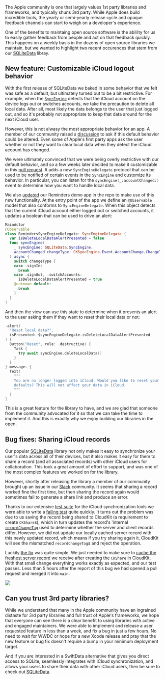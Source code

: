 The Apple community is one that largely values 1st party libraries and frameworks, and typically
shuns 3rd party. While Apple does build incredible tools, the yearly or semi-yearly release cycle
and opaque feedback channels can start to weigh on a developer's experience.

One of the benefits to maintaing open source software is the abililty for us to easily gather
feedback from people and act on that feedback quickly. This happens on a weekly basis in the dozens
of open source libraries we maintain, but we wanted to highlight two recent occurences that stem
from our [SQLiteData] libray.

[SQLiteData]: http://github.com/pointfreeco/sqlite-data 

## New feature: Customizable iCloud logout behavior

With the first release of SQLiteData we baked in some behavior that we felt was safe as a default,
but ultimately turned out to be a bit restrictive. For example, when the [`SyncEngine`] detects
that the iCloud account on the device logs out or switches accounts, we take the precaution to 
delete all local data. After all, most likely the data belongs to the user that just
logged out, and so it's probably not appropriate to keep that data around for the next iCloud user.

[`SyncEngine`]: https://swiftpackageindex.com/pointfreeco/sqlite-data/main/documentation/sqlitedata/syncengine 

However, this is not alwasy the most appropriate behavior for an app. A member of our community 
raised a [discussion] to ask if this default behavior could be altered. Even some of Apple's 
first party apps ask the user whether or not they want to clear local data when they detect the
iCloud account has changed.

[discussion]: https://github.com/pointfreeco/sqlite-data/discussions/218

We were ultimately convinced that we were being overly restrictive with our default behavior,
and so a few weeks later decided to make it customizable in this [pull request]. It adds a new 
`SyncEngineDelegate` protocol that can be used to be notified of certain events in the `SyncEngine` 
and customize its behavior. In particular, you can listen for the `syncEngine(_:accountChanged:)` 
event to determine how you want to handle local data.

[pull request]: https://github.com/pointfreeco/sqlite-data/pull/261

We also [updated] our Reminders demo app in the repo to make use of this new functionality. At the
entry point of the app we define an `@Observable` model that also conforms to `SyncEngineDelegate`.
When this object detects that the current iCloud account either logged out or switched accounts,
it updates a boolean that can be used to drive an alert:

[updated]: https://github.com/pointfreeco/sqlite-data/blob/22cb3a5260d127b80cb263f580ad7b6fbfd04493/Examples/Reminders/RemindersApp.swift#L54-L71

```swift
MainActor
@Observable
class RemindersSyncEngineDelegate: SyncEngineDelegate {
  var isDeleteLocalDataAlertPresented = false
  func syncEngine(
    _ syncEngine: SQLiteData.SyncEngine,
    accountChanged changeType: CKSyncEngine.Event.AccountChange.ChangeType
  ) async {
    switch changeType {
    case .signIn:
      break
    case .signOut, .switchAccounts:
      isDeleteLocalDataAlertPresented = true
    @unknown default:
      break
    }
  }
}
```

And then the view can use this state to determine when it presents an alert to the user asking
them if they want to reset their local data or not:

```swift
.alert(
  "Reset local data?",
  isPresented: $syncEngineDelegate.isDeleteLocalDataAlertPresented
) {
  Button("Reset", role: .destructive) {
    Task {
      try await syncEngine.deleteLocalData()
    }
  }
} message: {
  Text(
    """
    You are no longer logged into iCloud. Would you like to reset your local data to the \
    defaults? This will not affect your data in iCloud.
    """
  )
}
```

This is a great feature for the library to have, and we are glad that someone from the community
advocated for it so that we can take the time to implement it. And this is exactly why we enjoy
building our libraries in the open.  

## Bug fixes: Sharing iCloud records

Our popular [SQLiteData] library not only makes it easy to synchronize your user's data across
all of their devices, but it also makes it easy for them to share a record (and all associated
records) with other iCloud users for collaboration. This took a great amount of effort to support,
and was one of the most complex features we worked on for the library.

However, shortly after releasing the library a member of our community brought up an issue in our
[Slack] community. It seems that sharing a record worked fine the first time, but then sharing
the record again would sometimes fail to generate a share link and produce an error.

Thanks to our extensive [test suite] for the iCloud synchronization tools we were able to write
a [failing test] quite quickly. It turns out the problem was due to us saving the record being 
shared to CloudKit (a requirement to create `CKShare`s), which in turn updates the record's 
'internal [`recordChangeTag`] used to determine whether the server and client records differ. 
However, we did not update our locally cached server record with this newly updated record, which
means if you try sharing again it, CloudKit will see the mismatched `recordChangeTag`s and reject
the operation.

Luckily [the fix] was quite simple. We just needed to make sure to 
[cache the freshest server record] we receive after creating the `CKShare` in CloudKit. With that
small change everything works exactly as expected, and our test passes. Less than 5 hours after
the report of this bug we had opened a pull request and merged it into `main`.  

![](https://imagedelivery.net/6_EEbfI_pxOPJCtc6OUKCg/259bd04f-870b-407d-0051-a2a845fbf100/public)

[cache the freshest server record]: https://github.com/pointfreeco/sqlite-data/pull/259/files#diff-e4abd0f68cc100e2f568a99f42e683074f3df6e0515fc914be9997497d069da2R209
[`recordChangeTag`]: https://developer.apple.com/documentation/cloudkit/ckrecord/recordchangetag
[Slack]: http://pointfree.co/slack-invite
[the fix]: https://github.com/pointfreeco/sqlite-data/pull/259
[test suite]: https://github.com/pointfreeco/sqlite-data/tree/main/Tests/SQLiteDataTests/CloudKitTests
[failing test]: https://github.com/pointfreeco/sqlite-data/blob/f6c72114e6ba9df1f5cefcd8b0590d86982a92f6/Tests/SQLiteDataTests/CloudKitTests/SharingTests.swift#L648

## Can you trust 3rd party libraries?

While we understand that many in the Apple community have an ingrained distaste for 3rd party 
libraries and full trust of Apple's frameworks, we hope that everyone can see there is a clear 
benefit to using libraries with active and engaged maintainers. We were able to implement and
release a user requested feature in less than a week, and fix a bug in just a few hours. No need
to wait for WWDC or hope for a new Xcode release and pray that the new feature or bug fix
doesn't require a bump in your minimum deployment target.

And if you are interested in a SwiftData alternative that gives you direct access to SQLite,
seamlessly integrates with iCloud synchronization, and allows your users to share their data
with other iCloud users, then be sure to check out [SQLiteData]. 

